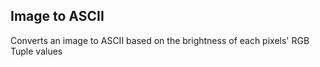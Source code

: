 ## Image to ASCII

Converts an image to ASCII based on the brightness of each pixels' RGB Tuple values
